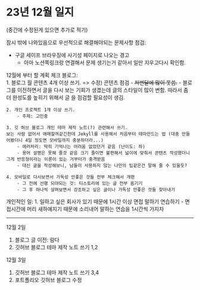 # 23년 12월 일지
(중간에 수정된게 있으면 추가로 적기)  
  

잠시 밖에 나와있음으로 우선적으로 해결해야되는 문제사항 점검:
- 구글 세이프 브라우징에 사기성 페이지로 나오는 경고
    - 아마 노션쪽링크랑 연결해서 문제 생기는거 같아서 일딴 지우고다시 확인함.
      
12월에 부터 할 계획 체크
블로그:  
    1. 블로그 월 콘텐츠 4개 이상 쓰기. => 수정) 콘텐츠 점검
        - ~~저번달에 많이 못씀.~~ 
        - 블로그를 이전하면서 글을 다시 보는 기회가 생겼는데 글의 스타일이 많이 변함.
        따라서 좀 더 완성도를 높히기 위해서 글 을 점검할 필요성이 생김.

    2. 개인 프로젝트 1개 이상 쓰기.
        - 주제: 고민중

    3. 깃 허브 블로그 개인 테마 제작 노트(?) 관련해서 쓰기.
    보는 사람 없어서 애매할꺼같긴한데 Jekyll를 사용해서 처음부터 테마만드는 법 (대충 만들어봤더니 4일 정도면 모바일까지 충분하더라...)
        - 에러처리: 딱히 기억나는 어려움 없었던거 같음 (난이도: 하)
        - 용어 설명은 못해 줄것 같음 크기 줄이면 불편해서 넓이에 맞춰서 콘텐츠 작성했더니 그게 반응형이라는 이론이 있는 거부터가 충격받음
        - 대신 글을 작성해보니, 남들이 사용하지 않는 나만의 팁같은건 말해 줄 수 있을듯?

    4. 모바일로 다시보면서 가독성 안좋은 것들 전부 체크해서 개편
        - 그 전에 선행 되야되는 것: 티스토리에 있는 글 전부 옴기기
        - 그 후 하나씩 살펴보면서 강조하고 싶은 글이나 가독성 안좋은 것들 찾아내기
  
개인적인 일:
    1. 일하고 싶은 회사가 있기 때문에 1시간 이상 면접 말하기 연습하기
        - 면접시간에 머리 새하예지기 때문에 소리내어 말하는 연습을 1시간씩 가지자 


---

12월 2일
1. 블로그 글 이전: 람다
2. 깃허브 블로그 테마 제작 노트 쓰기 1,2

12월 3일
1. 깃허브 블로그 테마 제작 노트 쓰기 3,4
2. 포트폴리오 깃허브 블로그 수정
        